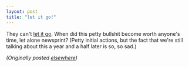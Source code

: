 ```yaml
---
layout: post
title: "let it go!"
---
```




<p>They can't <a href="http://www.washingtonpost.com/wp-dyn/articles/A34764-2002Jun11.html">let it go</a>. When did this petty bullshit become worth anyone's time, let alone newsprint? (Petty initial actions, but the fact that we're still talking about this a year and a half later is so, so sad.)</p>


<p><em>(Originally posted <a href="http://use.perl.org/~lachoy/journal/5600">elsewhere</a>)</em></p>


